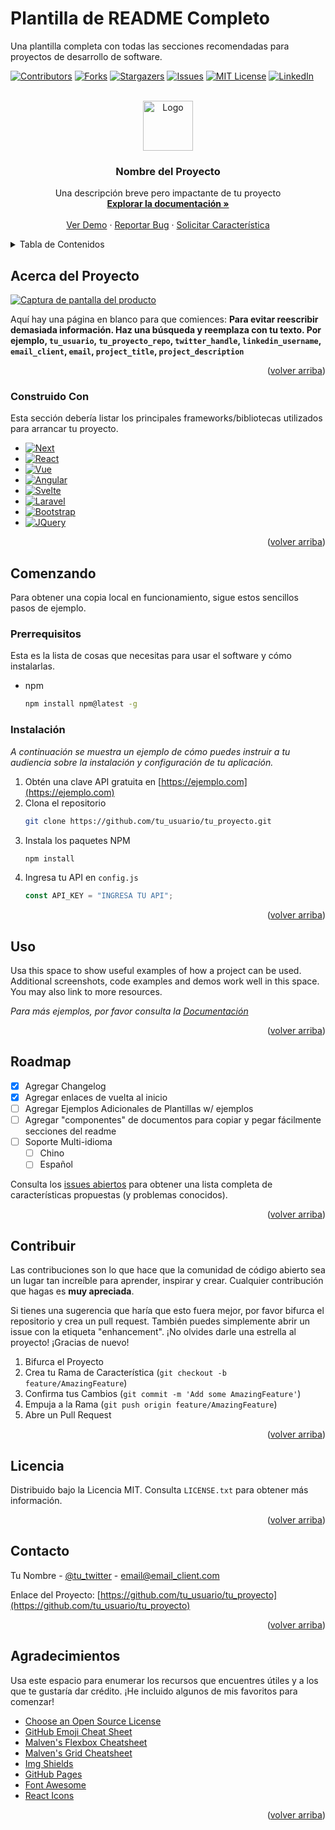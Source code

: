 # Plantilla de README Completo

Una plantilla completa con todas las secciones recomendadas para proyectos de desarrollo de software.

<!-- PROJECT SHIELDS -->

[![Contributors][contributors-shield]][contributors-url]
[![Forks][forks-shield]][forks-url]
[![Stargazers][stars-shield]][stars-url]
[![Issues][issues-shield]][issues-url]
[![MIT License][license-shield]][license-url]
[![LinkedIn][linkedin-shield]][linkedin-url]

<!-- PROJECT LOGO -->
<br />
<div align="center">
  <a href="https://github.com/tu_usuario/tu_proyecto">
    <img src="images/logo.png" alt="Logo" width="80" height="80">
  </a>

  <h3 align="center">Nombre del Proyecto</h3>

  <p align="center">
    Una descripción breve pero impactante de tu proyecto
    <br />
    <a href="https://github.com/tu_usuario/tu_proyecto"><strong>Explorar la documentación »</strong></a>
    <br />
    <br />
    <a href="https://github.com/tu_usuario/tu_proyecto">Ver Demo</a>
    ·
    <a href="https://github.com/tu_usuario/tu_proyecto/issues">Reportar Bug</a>
    ·
    <a href="https://github.com/tu_usuario/tu_proyecto/issues">Solicitar Característica</a>
  </p>
</div>

<!-- TABLE OF CONTENTS -->
<details>
  <summary>Tabla de Contenidos</summary>
  <ol>
    <li>
      <a href="#acerca-del-proyecto">Acerca del Proyecto</a>
      <ul>
        <li><a href="#construido-con">Construido Con</a></li>
      </ul>
    </li>
    <li>
      <a href="#comenzando">Comenzando</a>
      <ul>
        <li><a href="#prerrequisitos">Prerrequisitos</a></li>
        <li><a href="#instalación">Instalación</a></li>
      </ul>
    </li>
    <li><a href="#uso">Uso</a></li>
    <li><a href="#roadmap">Roadmap</a></li>
    <li><a href="#contribuir">Contribuir</a></li>
    <li><a href="#licencia">Licencia</a></li>
    <li><a href="#contacto">Contacto</a></li>
    <li><a href="#agradecimientos">Agradecimientos</a></li>
  </ol>
</details>

<!-- ABOUT THE PROJECT -->

## Acerca del Proyecto

[![Captura de pantalla del producto][product-screenshot]](https://ejemplo.com)

Aquí hay una página en blanco para que comiences: **Para evitar reescribir demasiada información. Haz una búsqueda y reemplaza con tu texto. Por ejemplo, `tu_usuario`, `tu_proyecto_repo`, `twitter_handle`, `linkedin_username`, `email_client`, `email`, `project_title`, `project_description`**

<p align="right">(<a href="#readme-top">volver arriba</a>)</p>

### Construido Con

Esta sección debería listar los principales frameworks/bibliotecas utilizados para arrancar tu proyecto.

- [![Next][Next.js]][Next-url]
- [![React][React.js]][React-url]
- [![Vue][Vue.js]][Vue-url]
- [![Angular][Angular.io]][Angular-url]
- [![Svelte][Svelte.dev]][Svelte-url]
- [![Laravel][Laravel.com]][Laravel-url]
- [![Bootstrap][Bootstrap.com]][Bootstrap-url]
- [![JQuery][JQuery.com]][JQuery-url]

<p align="right">(<a href="#readme-top">volver arriba</a>)</p>

<!-- GETTING STARTED -->

## Comenzando

Para obtener una copia local en funcionamiento, sigue estos sencillos pasos de ejemplo.

### Prerrequisitos

Esta es la lista de cosas que necesitas para usar el software y cómo instalarlas.

- npm
  ```sh
  npm install npm@latest -g
  ```

### Instalación

_A continuación se muestra un ejemplo de cómo puedes instruir a tu audiencia sobre la instalación y configuración de tu aplicación._

1. Obtén una clave API gratuita en [https://ejemplo.com](https://ejemplo.com)
2. Clona el repositorio
   ```sh
   git clone https://github.com/tu_usuario/tu_proyecto.git
   ```
3. Instala los paquetes NPM
   ```sh
   npm install
   ```
4. Ingresa tu API en `config.js`
   ```js
   const API_KEY = "INGRESA TU API";
   ```

<p align="right">(<a href="#readme-top">volver arriba</a>)</p>

<!-- USAGE EXAMPLES -->

## Uso

Usa this space to show useful examples of how a project can be used. Additional screenshots, code examples and demos work well in this space. You may also link to more resources.

_Para más ejemplos, por favor consulta la [Documentación](https://ejemplo.com)_

<p align="right">(<a href="#readme-top">volver arriba</a>)</p>

<!-- ROADMAP -->

## Roadmap

- [x] Agregar Changelog
- [x] Agregar enlaces de vuelta al inicio
- [ ] Agregar Ejemplos Adicionales de Plantillas w/ ejemplos
- [ ] Agregar "componentes" de documentos para copiar y pegar fácilmente secciones del readme
- [ ] Soporte Multi-idioma
  - [ ] Chino
  - [ ] Español

Consulta los [issues abiertos](https://github.com/tu_usuario/tu_proyecto/issues) para obtener una lista completa de características propuestas (y problemas conocidos).

<p align="right">(<a href="#readme-top">volver arriba</a>)</p>

<!-- CONTRIBUTING -->

## Contribuir

Las contribuciones son lo que hace que la comunidad de código abierto sea un lugar tan increíble para aprender, inspirar y crear. Cualquier contribución que hagas es **muy apreciada**.

Si tienes una sugerencia que haría que esto fuera mejor, por favor bifurca el repositorio y crea un pull request. También puedes simplemente abrir un issue con la etiqueta "enhancement".
¡No olvides darle una estrella al proyecto! ¡Gracias de nuevo!

1. Bifurca el Proyecto
2. Crea tu Rama de Característica (`git checkout -b feature/AmazingFeature`)
3. Confirma tus Cambios (`git commit -m 'Add some AmazingFeature'`)
4. Empuja a la Rama (`git push origin feature/AmazingFeature`)
5. Abre un Pull Request

<p align="right">(<a href="#readme-top">volver arriba</a>)</p>

<!-- LICENSE -->

## Licencia

Distribuido bajo la Licencia MIT. Consulta `LICENSE.txt` para obtener más información.

<p align="right">(<a href="#readme-top">volver arriba</a>)</p>

<!-- CONTACT -->

## Contacto

Tu Nombre - [@tu_twitter](https://twitter.com/tu_twitter) - email@email_client.com

Enlace del Proyecto: [https://github.com/tu_usuario/tu_proyecto](https://github.com/tu_usuario/tu_proyecto)

<p align="right">(<a href="#readme-top">volver arriba</a>)</p>

<!-- ACKNOWLEDGMENTS -->

## Agradecimientos

Usa este espacio para enumerar los recursos que encuentres útiles y a los que te gustaría dar crédito. ¡He incluido algunos de mis favoritos para comenzar!

- [Choose an Open Source License](https://choosealicense.com)
- [GitHub Emoji Cheat Sheet](https://www.webpagefx.com/tools/emoji-cheat-sheet)
- [Malven's Flexbox Cheatsheet](https://flexbox.malven.co/)
- [Malven's Grid Cheatsheet](https://grid.malven.co/)
- [Img Shields](https://shields.io)
- [GitHub Pages](https://pages.github.com)
- [Font Awesome](https://fontawesome.com)
- [React Icons](https://react-icons.github.io/react-icons/search)

<p align="right">(<a href="#readme-top">volver arriba</a>)</p>

<!-- MARKDOWN LINKS & IMAGES -->
<!-- https://www.markdownguide.org/basic-syntax/#reference-style-links -->

[contributors-shield]: https://img.shields.io/github/contributors/tu_usuario/tu_proyecto.svg?style=for-the-badge
[contributors-url]: https://github.com/tu_usuario/tu_proyecto/graphs/contributors
[forks-shield]: https://img.shields.io/github/forks/tu_usuario/tu_proyecto.svg?style=for-the-badge
[forks-url]: https://github.com/tu_usuario/tu_proyecto/network/members
[stars-shield]: https://img.shields.io/github/stars/tu_usuario/tu_proyecto.svg?style=for-the-badge
[stars-url]: https://github.com/tu_usuario/tu_proyecto/stargazers
[issues-shield]: https://img.shields.io/github/issues/tu_usuario/tu_proyecto.svg?style=for-the-badge
[issues-url]: https://github.com/tu_usuario/tu_proyecto/issues
[license-shield]: https://img.shields.io/github/license/tu_usuario/tu_proyecto.svg?style=for-the-badge
[license-url]: https://github.com/tu_usuario/tu_proyecto/blob/master/LICENSE.txt
[linkedin-shield]: https://img.shields.io/badge/-LinkedIn-black.svg?style=for-the-badge&logo=linkedin&colorB=555
[linkedin-url]: https://linkedin.com/in/tu_linkedin
[product-screenshot]: images/screenshot.png
[Next.js]: https://img.shields.io/badge/next.js-000000?style=for-the-badge&logo=nextdotjs&logoColor=white
[Next-url]: https://nextjs.org/
[React.js]: https://img.shields.io/badge/React-20232A?style=for-the-badge&logo=react&logoColor=61DAFB
[React-url]: https://reactjs.org/
[Vue.js]: https://img.shields.io/badge/Vue.js-35495E?style=for-the-badge&logo=vuedotjs&logoColor=4FC08D
[Vue-url]: https://vuejs.org/
[Angular.io]: https://img.shields.io/badge/Angular-DD0031?style=for-the-badge&logo=angular&logoColor=white
[Angular-url]: https://angular.io/
[Svelte.dev]: https://img.shields.io/badge/Svelte-4A4A55?style=for-the-badge&logo=svelte&logoColor=FF3E00
[Svelte-url]: https://svelte.dev/
[Laravel.com]: https://img.shields.io/badge/Laravel-FF2D20?style=for-the-badge&logo=laravel&logoColor=white
[Laravel-url]: https://laravel.com
[Bootstrap.com]: https://img.shields.io/badge/Bootstrap-563D7C?style=for-the-badge&logo=bootstrap&logoColor=white
[Bootstrap-url]: https://getbootstrap.com
[JQuery.com]: https://img.shields.io/badge/jQuery-0769AD?style=for-the-badge&logo=jquery&logoColor=white
[JQuery-url]: https://jquery.com
